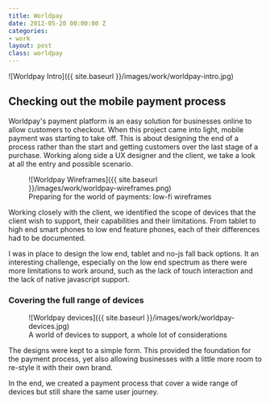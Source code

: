 ```yaml
---
title: Worldpay
date: 2012-05-20 00:00:00 Z
categories:
- work
layout: post
class: worldpay
---
```


![Worldpay Intro]({{ site.baseurl }}/images/work/worldpay-intro.jpg)

## Checking out the mobile payment process

Worldpay's payment platform is an easy solution for businesses online to allow customers to checkout. When this project came into light, mobile payment was starting to take off. This is about designing the end of a process rather than the start and getting customers over the last stage of a purchase. Working along side a UX designer and the client, we take a look at all the entry and possible scenario.

<figure class='worldpay_figure--wireframes' markdown='1'>
![Worldpay Wireframes]({{ site.baseurl }}/images/work/worldpay-wireframes.png)
<figcaption>Preparing for the world of payments: low-fi wireframes</figcaption>
</figure>

Working closely with the client, we identified the scope of devices that the client wish to support, their capabilities and their limitations. From tablet to high end smart phones to low end feature phones, each of their differences had to be documented.

I was in place to design the low end, tablet and no-js fall back options. It an interesting challenge, especially on the low end spectrum as there were more limitations to work around, such as the lack of touch interaction and the lack of native javascript support.

### Covering the full range of devices

<figure class='worldpay_figure--devices' markdown='1'>
![Worldpay devices]({{ site.baseurl }}/images/work/worldpay-devices.jpg)
<figcaption>A world of devices to support, a whole lot of considerations</figcaption>
</figure>

The designs were kept to a simple form. This provided the foundation for the payment process, yet also allowing businesses with a little more room to re-style it with their own brand.

In the end, we created a payment process that cover a wide range of devices but still share the same user journey.
